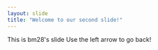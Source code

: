 ```yaml
---
layout: slide
title: "Welcome to our second slide!"
---
```


This is bm28's slide
Use the left arrow to go back!
